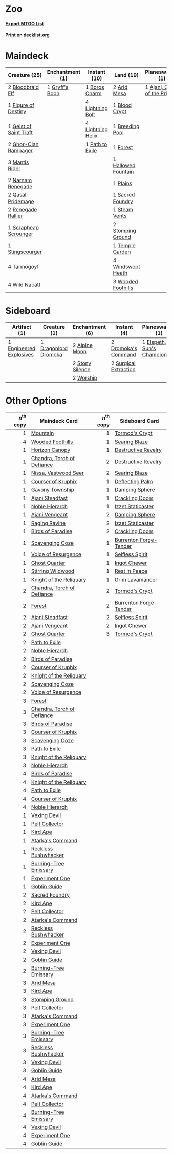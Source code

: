 # Zoo

#### [Export MTGO List](../collection/Zoo/Zoo.txt)
#### [Print on decklist.org](http://decklist.org/?deckmain=1%09Ajani,%20Caller%20of%20the%20Pride%0A2%09Arid%20Mesa%0A1%09Blood%20Crypt%0A2%09Bloodbraid%20Elf%0A1%09Boros%20Charm%0A1%09Breeding%20Pool%0A1%09Figure%20of%20Destiny%0A1%09Forest%0A1%09Geist%20of%20Saint%20Traft%0A2%09Ghor-Clan%20Rampager%0A1%09Gryff's%20Boon%0A1%09Hallowed%20Fountain%0A4%09Lightning%20Bolt%0A4%09Lightning%20Helix%0A3%09Mantis%20Rider%0A2%09Narnam%20Renegade%0A1%09Path%20to%20Exile%0A1%09Plains%0A2%09Qasali%20Pridemage%0A2%09Renegade%20Rallier%0A1%09Sacred%20Foundry%0A1%09Scrapheap%20Scrounger%0A1%09Steam%20Vents%0A1%09Stingscourger%0A2%09Stomping%20Ground%0A4%09Tarmogoyf%0A1%09Temple%20Garden%0A4%09Tribal%20Flames%0A4%09Wild%20Nacatl%0A4%09Windswept%20Heath%0A3%09Wooded%20Foothills&deckside=2%09Alpine%20Moon%0A2%09Anger%20of%20the%20Gods%0A1%09Dragonlord%20Dromoka%0A2%09Dromoka's%20Command%0A1%09Elspeth,%20Sun's%20Champion%0A1%09Engineered%20Explosives%0A2%09Stony%20Silence%0A2%09Surgical%20Extraction%0A2%09Worship)
# Maindeck

|                                          Creature (25)                                          |                                     Enchantment (1)                                     |                                        Instant (10)                                        |                                          Land (19)                                           |                                           Planeswalker (1)                                            |                                       Sorcery (4)                                        |
|-------------------------------------------------------------------------------------------------|-----------------------------------------------------------------------------------------|--------------------------------------------------------------------------------------------|----------------------------------------------------------------------------------------------|-------------------------------------------------------------------------------------------------------|------------------------------------------------------------------------------------------|
|2 [Bloodbraid Elf](http://gatherer.wizards.com/Pages/Card/Details.aspx?multiverseid=423509)      |1 [Gryff's Boon](http://gatherer.wizards.com/Pages/Card/Details.aspx?multiverseid=409758)|1 [Boros Charm](http://gatherer.wizards.com/Pages/Card/Details.aspx?multiverseid=442188)    |2 [Arid Mesa](http://gatherer.wizards.com/Pages/Card/Details.aspx?multiverseid=426054)        |1 [Ajani, Caller of the Pride](http://gatherer.wizards.com/Pages/Card/Details.aspx?multiverseid=370680)|4 [Tribal Flames](http://gatherer.wizards.com/Pages/Card/Details.aspx?multiverseid=370362)|
|1 [Figure of Destiny](http://gatherer.wizards.com/Pages/Card/Details.aspx?multiverseid=236456)   |                                                                                         |4 [Lightning Bolt](http://gatherer.wizards.com/Pages/Card/Details.aspx?multiverseid=234704) |1 [Blood Crypt](http://gatherer.wizards.com/Pages/Card/Details.aspx?multiverseid=405093)      |                                                                                                       |                                                                                          |
|1 [Geist of Saint Traft](http://gatherer.wizards.com/Pages/Card/Details.aspx?multiverseid=409577)|                                                                                         |4 [Lightning Helix](http://gatherer.wizards.com/Pages/Card/Details.aspx?multiverseid=205361)|1 [Breeding Pool](http://gatherer.wizards.com/Pages/Card/Details.aspx?multiverseid=405095)    |                                                                                                       |                                                                                          |
|2 [Ghor-Clan Rampager](http://gatherer.wizards.com/Pages/Card/Details.aspx?multiverseid=425990)  |                                                                                         |1 [Path to Exile](http://gatherer.wizards.com/Pages/Card/Details.aspx?multiverseid=370408)  |1 [Forest](http://gatherer.wizards.com/Pages/Card/Details.aspx?multiverseid=439605)           |                                                                                                       |                                                                                          |
|3 [Mantis Rider](http://gatherer.wizards.com/Pages/Card/Details.aspx?multiverseid=386589)        |                                                                                         |                                                                                            |1 [Hallowed Fountain](http://gatherer.wizards.com/Pages/Card/Details.aspx?multiverseid=405100)|                                                                                                       |                                                                                          |
|2 [Narnam Renegade](http://gatherer.wizards.com/Pages/Card/Details.aspx?multiverseid=423784)     |                                                                                         |                                                                                            |1 [Plains](http://gatherer.wizards.com/Pages/Card/Details.aspx?multiverseid=439601)           |                                                                                                       |                                                                                          |
|2 [Qasali Pridemage](http://gatherer.wizards.com/Pages/Card/Details.aspx?multiverseid=249405)    |                                                                                         |                                                                                            |1 [Sacred Foundry](http://gatherer.wizards.com/Pages/Card/Details.aspx?multiverseid=405106)   |                                                                                                       |                                                                                          |
|2 [Renegade Rallier](http://gatherer.wizards.com/Pages/Card/Details.aspx?multiverseid=423800)    |                                                                                         |                                                                                            |1 [Steam Vents](http://gatherer.wizards.com/Pages/Card/Details.aspx?multiverseid=405109)      |                                                                                                       |                                                                                          |
|1 [Scrapheap Scrounger](http://gatherer.wizards.com/Pages/Card/Details.aspx?multiverseid=417804) |                                                                                         |                                                                                            |2 [Stomping Ground](http://gatherer.wizards.com/Pages/Card/Details.aspx?multiverseid=405110)  |                                                                                                       |                                                                                          |
|1 [Stingscourger](http://gatherer.wizards.com/Pages/Card/Details.aspx?multiverseid=370402)       |                                                                                         |                                                                                            |1 [Temple Garden](http://gatherer.wizards.com/Pages/Card/Details.aspx?multiverseid=405112)    |                                                                                                       |                                                                                          |
|4 [Tarmogoyf](http://gatherer.wizards.com/Pages/Card/Details.aspx?multiverseid=370404)           |                                                                                         |                                                                                            |4 [Windswept Heath](http://gatherer.wizards.com/Pages/Card/Details.aspx?multiverseid=405115)  |                                                                                                       |                                                                                          |
|4 [Wild Nacatl](http://gatherer.wizards.com/Pages/Card/Details.aspx?multiverseid=249401)         |                                                                                         |                                                                                            |3 [Wooded Foothills](http://gatherer.wizards.com/Pages/Card/Details.aspx?multiverseid=405116) |                                                                                                       |                                                                                          |


# Sideboard

|                                           Artifact (1)                                           |                                         Creature (1)                                          |                                     Enchantment (6)                                      |                                          Instant (4)                                           |                                          Planeswalker (1)                                          |                                         Sorcery (2)                                          |
|--------------------------------------------------------------------------------------------------|-----------------------------------------------------------------------------------------------|------------------------------------------------------------------------------------------|------------------------------------------------------------------------------------------------|----------------------------------------------------------------------------------------------------|----------------------------------------------------------------------------------------------|
|1 [Engineered Explosives](http://gatherer.wizards.com/Pages/Card/Details.aspx?multiverseid=370549)|1 [Dragonlord Dromoka](http://gatherer.wizards.com/Pages/Card/Details.aspx?multiverseid=394547)|2 [Alpine Moon](http://gatherer.wizards.com/Pages/Card/Details.aspx?multiverseid=447264)  |2 [Dromoka's Command](http://gatherer.wizards.com/Pages/Card/Details.aspx?multiverseid=394558)  |1 [Elspeth, Sun's Champion](http://gatherer.wizards.com/Pages/Card/Details.aspx?multiverseid=394361)|2 [Anger of the Gods](http://gatherer.wizards.com/Pages/Card/Details.aspx?multiverseid=438682)|
|                                                                                                  |                                                                                               |2 [Stony Silence](http://gatherer.wizards.com/Pages/Card/Details.aspx?multiverseid=425850)|2 [Surgical Extraction](http://gatherer.wizards.com/Pages/Card/Details.aspx?multiverseid=397706)|                                                                                                    |                                                                                              |
|                                                                                                  |                                                                                               |2 [Worship](http://gatherer.wizards.com/Pages/Card/Details.aspx?multiverseid=429865)      |                                                                                                |                                                                                                    |                                                                                              |


# Other Options

|*n*<sup>th</sup> copy|                                            Maindeck Card                                            |*n*<sup>th</sup> copy|                                         Sideboard Card                                          |
|--------------------:|-----------------------------------------------------------------------------------------------------|--------------------:|-------------------------------------------------------------------------------------------------|
|                    1|[Mountain](http://gatherer.wizards.com/Pages/Card/Details.aspx?multiverseid=439604)                  |                    1|[Tormod's Crypt](http://gatherer.wizards.com/Pages/Card/Details.aspx?multiverseid=389723)        |
|                    4|[Wooded Foothills](http://gatherer.wizards.com/Pages/Card/Details.aspx?multiverseid=405116)          |                    1|[Searing Blaze](http://gatherer.wizards.com/Pages/Card/Details.aspx?multiverseid=270873)         |
|                    1|[Horizon Canopy](http://gatherer.wizards.com/Pages/Card/Details.aspx?multiverseid=438806)            |                    1|[Destructive Revelry](http://gatherer.wizards.com/Pages/Card/Details.aspx?multiverseid=373351)   |
|                    1|[Chandra, Torch of Defiance](http://gatherer.wizards.com/Pages/Card/Details.aspx?multiverseid=417683)|                    2|[Destructive Revelry](http://gatherer.wizards.com/Pages/Card/Details.aspx?multiverseid=373351)   |
|                    1|[Nissa, Vastwood Seer](http://gatherer.wizards.com/Pages/Card/Details.aspx?multiverseid=439341)      |                    2|[Searing Blaze](http://gatherer.wizards.com/Pages/Card/Details.aspx?multiverseid=270873)         |
|                    1|[Courser of Kruphix](http://gatherer.wizards.com/Pages/Card/Details.aspx?multiverseid=442153)        |                    1|[Deflecting Palm](http://gatherer.wizards.com/Pages/Card/Details.aspx?multiverseid=386516)       |
|                    1|[Gavony Township](http://gatherer.wizards.com/Pages/Card/Details.aspx?multiverseid=233242)           |                    1|[Damping Sphere](http://gatherer.wizards.com/Pages/Card/Details.aspx?multiverseid=443101)        |
|                    1|[Ajani Steadfast](http://gatherer.wizards.com/Pages/Card/Details.aspx?multiverseid=383180)           |                    1|[Crackling Doom](http://gatherer.wizards.com/Pages/Card/Details.aspx?multiverseid=433099)        |
|                    1|[Noble Hierarch](http://gatherer.wizards.com/Pages/Card/Details.aspx?multiverseid=397709)            |                    1|[Izzet Staticaster](http://gatherer.wizards.com/Pages/Card/Details.aspx?multiverseid=253638)     |
|                    1|[Ajani Vengeant](http://gatherer.wizards.com/Pages/Card/Details.aspx?multiverseid=266299)            |                    2|[Damping Sphere](http://gatherer.wizards.com/Pages/Card/Details.aspx?multiverseid=443101)        |
|                    1|[Raging Ravine](http://gatherer.wizards.com/Pages/Card/Details.aspx?multiverseid=177583)             |                    2|[Izzet Staticaster](http://gatherer.wizards.com/Pages/Card/Details.aspx?multiverseid=253638)     |
|                    1|[Birds of Paradise](http://gatherer.wizards.com/Pages/Card/Details.aspx?multiverseid=416933)         |                    2|[Crackling Doom](http://gatherer.wizards.com/Pages/Card/Details.aspx?multiverseid=433099)        |
|                    1|[Scavenging Ooze](http://gatherer.wizards.com/Pages/Card/Details.aspx?multiverseid=425959)           |                    1|[Burrenton Forge-Tender](http://gatherer.wizards.com/Pages/Card/Details.aspx?multiverseid=438580)|
|                    1|[Voice of Resurgence](http://gatherer.wizards.com/Pages/Card/Details.aspx?multiverseid=426025)       |                    1|[Selfless Spirit](http://gatherer.wizards.com/Pages/Card/Details.aspx?multiverseid=414332)       |
|                    1|[Ghost Quarter](http://gatherer.wizards.com/Pages/Card/Details.aspx?multiverseid=430470)             |                    1|[Ingot Chewer](http://gatherer.wizards.com/Pages/Card/Details.aspx?multiverseid=393845)          |
|                    1|[Stirring Wildwood](http://gatherer.wizards.com/Pages/Card/Details.aspx?multiverseid=401675)         |                    1|[Rest in Peace](http://gatherer.wizards.com/Pages/Card/Details.aspx?multiverseid=442021)         |
|                    1|[Knight of the Reliquary](http://gatherer.wizards.com/Pages/Card/Details.aspx?multiverseid=370379)   |                    1|[Grim Lavamancer](http://gatherer.wizards.com/Pages/Card/Details.aspx?multiverseid=234706)       |
|                    2|[Chandra, Torch of Defiance](http://gatherer.wizards.com/Pages/Card/Details.aspx?multiverseid=417683)|                    2|[Tormod's Crypt](http://gatherer.wizards.com/Pages/Card/Details.aspx?multiverseid=389723)        |
|                    2|[Forest](http://gatherer.wizards.com/Pages/Card/Details.aspx?multiverseid=439605)                    |                    2|[Burrenton Forge-Tender](http://gatherer.wizards.com/Pages/Card/Details.aspx?multiverseid=438580)|
|                    2|[Ajani Steadfast](http://gatherer.wizards.com/Pages/Card/Details.aspx?multiverseid=383180)           |                    2|[Selfless Spirit](http://gatherer.wizards.com/Pages/Card/Details.aspx?multiverseid=414332)       |
|                    2|[Ajani Vengeant](http://gatherer.wizards.com/Pages/Card/Details.aspx?multiverseid=266299)            |                    2|[Ingot Chewer](http://gatherer.wizards.com/Pages/Card/Details.aspx?multiverseid=393845)          |
|                    2|[Ghost Quarter](http://gatherer.wizards.com/Pages/Card/Details.aspx?multiverseid=430470)             |                    3|[Tormod's Crypt](http://gatherer.wizards.com/Pages/Card/Details.aspx?multiverseid=389723)        |
|                    2|[Path to Exile](http://gatherer.wizards.com/Pages/Card/Details.aspx?multiverseid=370408)             |                     |                                                                                                 |
|                    2|[Noble Hierarch](http://gatherer.wizards.com/Pages/Card/Details.aspx?multiverseid=397709)            |                     |                                                                                                 |
|                    2|[Birds of Paradise](http://gatherer.wizards.com/Pages/Card/Details.aspx?multiverseid=416933)         |                     |                                                                                                 |
|                    2|[Courser of Kruphix](http://gatherer.wizards.com/Pages/Card/Details.aspx?multiverseid=442153)        |                     |                                                                                                 |
|                    2|[Knight of the Reliquary](http://gatherer.wizards.com/Pages/Card/Details.aspx?multiverseid=370379)   |                     |                                                                                                 |
|                    2|[Scavenging Ooze](http://gatherer.wizards.com/Pages/Card/Details.aspx?multiverseid=425959)           |                     |                                                                                                 |
|                    2|[Voice of Resurgence](http://gatherer.wizards.com/Pages/Card/Details.aspx?multiverseid=426025)       |                     |                                                                                                 |
|                    3|[Forest](http://gatherer.wizards.com/Pages/Card/Details.aspx?multiverseid=439605)                    |                     |                                                                                                 |
|                    3|[Chandra, Torch of Defiance](http://gatherer.wizards.com/Pages/Card/Details.aspx?multiverseid=417683)|                     |                                                                                                 |
|                    3|[Birds of Paradise](http://gatherer.wizards.com/Pages/Card/Details.aspx?multiverseid=416933)         |                     |                                                                                                 |
|                    3|[Courser of Kruphix](http://gatherer.wizards.com/Pages/Card/Details.aspx?multiverseid=442153)        |                     |                                                                                                 |
|                    3|[Scavenging Ooze](http://gatherer.wizards.com/Pages/Card/Details.aspx?multiverseid=425959)           |                     |                                                                                                 |
|                    3|[Path to Exile](http://gatherer.wizards.com/Pages/Card/Details.aspx?multiverseid=370408)             |                     |                                                                                                 |
|                    3|[Knight of the Reliquary](http://gatherer.wizards.com/Pages/Card/Details.aspx?multiverseid=370379)   |                     |                                                                                                 |
|                    3|[Noble Hierarch](http://gatherer.wizards.com/Pages/Card/Details.aspx?multiverseid=397709)            |                     |                                                                                                 |
|                    4|[Birds of Paradise](http://gatherer.wizards.com/Pages/Card/Details.aspx?multiverseid=416933)         |                     |                                                                                                 |
|                    4|[Knight of the Reliquary](http://gatherer.wizards.com/Pages/Card/Details.aspx?multiverseid=370379)   |                     |                                                                                                 |
|                    4|[Path to Exile](http://gatherer.wizards.com/Pages/Card/Details.aspx?multiverseid=370408)             |                     |                                                                                                 |
|                    4|[Courser of Kruphix](http://gatherer.wizards.com/Pages/Card/Details.aspx?multiverseid=442153)        |                     |                                                                                                 |
|                    4|[Noble Hierarch](http://gatherer.wizards.com/Pages/Card/Details.aspx?multiverseid=397709)            |                     |                                                                                                 |
|                    1|[Vexing Devil](http://gatherer.wizards.com/Pages/Card/Details.aspx?multiverseid=278257)              |                     |                                                                                                 |
|                    1|[Pelt Collector](http://gatherer.wizards.com/Pages/Card/Details.aspx?multiverseid=452891)            |                     |                                                                                                 |
|                    1|[Kird Ape](http://gatherer.wizards.com/Pages/Card/Details.aspx?multiverseid=413679)                  |                     |                                                                                                 |
|                    1|[Atarka's Command](http://gatherer.wizards.com/Pages/Card/Details.aspx?multiverseid=394502)          |                     |                                                                                                 |
|                    1|[Reckless Bushwhacker](http://gatherer.wizards.com/Pages/Card/Details.aspx?multiverseid=407626)      |                     |                                                                                                 |
|                    1|[Burning-Tree Emissary](http://gatherer.wizards.com/Pages/Card/Details.aspx?multiverseid=426032)     |                     |                                                                                                 |
|                    1|[Experiment One](http://gatherer.wizards.com/Pages/Card/Details.aspx?multiverseid=405219)            |                     |                                                                                                 |
|                    1|[Goblin Guide](http://gatherer.wizards.com/Pages/Card/Details.aspx?multiverseid=425921)              |                     |                                                                                                 |
|                    2|[Sacred Foundry](http://gatherer.wizards.com/Pages/Card/Details.aspx?multiverseid=405106)            |                     |                                                                                                 |
|                    2|[Kird Ape](http://gatherer.wizards.com/Pages/Card/Details.aspx?multiverseid=413679)                  |                     |                                                                                                 |
|                    2|[Pelt Collector](http://gatherer.wizards.com/Pages/Card/Details.aspx?multiverseid=452891)            |                     |                                                                                                 |
|                    2|[Atarka's Command](http://gatherer.wizards.com/Pages/Card/Details.aspx?multiverseid=394502)          |                     |                                                                                                 |
|                    2|[Reckless Bushwhacker](http://gatherer.wizards.com/Pages/Card/Details.aspx?multiverseid=407626)      |                     |                                                                                                 |
|                    2|[Experiment One](http://gatherer.wizards.com/Pages/Card/Details.aspx?multiverseid=405219)            |                     |                                                                                                 |
|                    2|[Vexing Devil](http://gatherer.wizards.com/Pages/Card/Details.aspx?multiverseid=278257)              |                     |                                                                                                 |
|                    2|[Goblin Guide](http://gatherer.wizards.com/Pages/Card/Details.aspx?multiverseid=425921)              |                     |                                                                                                 |
|                    2|[Burning-Tree Emissary](http://gatherer.wizards.com/Pages/Card/Details.aspx?multiverseid=426032)     |                     |                                                                                                 |
|                    3|[Arid Mesa](http://gatherer.wizards.com/Pages/Card/Details.aspx?multiverseid=426054)                 |                     |                                                                                                 |
|                    3|[Kird Ape](http://gatherer.wizards.com/Pages/Card/Details.aspx?multiverseid=413679)                  |                     |                                                                                                 |
|                    3|[Stomping Ground](http://gatherer.wizards.com/Pages/Card/Details.aspx?multiverseid=405110)           |                     |                                                                                                 |
|                    3|[Pelt Collector](http://gatherer.wizards.com/Pages/Card/Details.aspx?multiverseid=452891)            |                     |                                                                                                 |
|                    3|[Atarka's Command](http://gatherer.wizards.com/Pages/Card/Details.aspx?multiverseid=394502)          |                     |                                                                                                 |
|                    3|[Experiment One](http://gatherer.wizards.com/Pages/Card/Details.aspx?multiverseid=405219)            |                     |                                                                                                 |
|                    3|[Burning-Tree Emissary](http://gatherer.wizards.com/Pages/Card/Details.aspx?multiverseid=426032)     |                     |                                                                                                 |
|                    3|[Reckless Bushwhacker](http://gatherer.wizards.com/Pages/Card/Details.aspx?multiverseid=407626)      |                     |                                                                                                 |
|                    3|[Vexing Devil](http://gatherer.wizards.com/Pages/Card/Details.aspx?multiverseid=278257)              |                     |                                                                                                 |
|                    3|[Goblin Guide](http://gatherer.wizards.com/Pages/Card/Details.aspx?multiverseid=425921)              |                     |                                                                                                 |
|                    4|[Arid Mesa](http://gatherer.wizards.com/Pages/Card/Details.aspx?multiverseid=426054)                 |                     |                                                                                                 |
|                    4|[Kird Ape](http://gatherer.wizards.com/Pages/Card/Details.aspx?multiverseid=413679)                  |                     |                                                                                                 |
|                    4|[Atarka's Command](http://gatherer.wizards.com/Pages/Card/Details.aspx?multiverseid=394502)          |                     |                                                                                                 |
|                    4|[Pelt Collector](http://gatherer.wizards.com/Pages/Card/Details.aspx?multiverseid=452891)            |                     |                                                                                                 |
|                    4|[Burning-Tree Emissary](http://gatherer.wizards.com/Pages/Card/Details.aspx?multiverseid=426032)     |                     |                                                                                                 |
|                    4|[Vexing Devil](http://gatherer.wizards.com/Pages/Card/Details.aspx?multiverseid=278257)              |                     |                                                                                                 |
|                    4|[Experiment One](http://gatherer.wizards.com/Pages/Card/Details.aspx?multiverseid=405219)            |                     |                                                                                                 |
|                    4|[Goblin Guide](http://gatherer.wizards.com/Pages/Card/Details.aspx?multiverseid=425921)              |                     |                                                                                                 |

